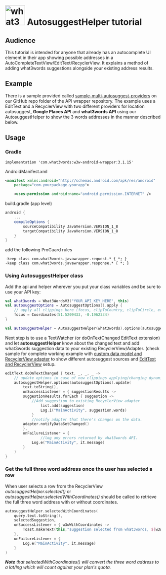 
# <img src="https://what3words.com/assets/images/w3w_square_red.png" width="64" height="64" alt="what3words">&nbsp;AutosuggestHelper tutorial

## Audience

This tutorial is intended for anyone that already has an autocomplete UI element in their app showing possible addresses in a AutoCompleteTextView/EditText/RecyclerView. It explains a method of adding what3words suggestions alongside your existing address results.

## Example

There is a sample provided called [sample-multi-autosuggest-providers](https://github.com/what3words/w3w-android-wrapper/tree/master/sample-multi-autosuggest-providers) on our GitHub repo folder of the API wrapper repository. 
The example uses a EditText and a RecyclerView with two different providers for location autosuggest, **Google Places API** and **what3words API** using our AutosuggestHelper to show the 3 words addresses in the manner described below.  

## Usage

### Gradle

```
implementation 'com.what3words:w3w-android-wrapper:3.1.15'
```

AndroidManifest.xml
```xml
<manifest xmlns:android="http://schemas.android.com/apk/res/android"
    package="com.yourpackage.yourapp">

    <uses-permission android:name="android.permission.INTERNET" />
```

build.gradle (app level)
```gradle
android {
    ...
    compileOptions {
        sourceCompatibility JavaVersion.VERSION_1_8
        targetCompatibility JavaVersion.VERSION_1_8
    }
}
```

add the following ProGuard rules
```
-keep class com.what3words.javawrapper.request.* { *; }
-keep class com.what3words.javawrapper.response.* { *; }
```

### Using AutosuggestHelper class

Add the api and helper wherever you put your class variables and be sure to use your API key:
```Kotlin
val what3words = What3WordsV3("YOUR_API_KEY_HERE", this)
val autosuggestOptions = AutosuggestOptions().apply {
    // apply all clippings here (focus, clipToCountry, clipToCircle, etc.)
    focus = Coordinates(51.5209433, -0.1962334)
}

val autosuggestHelper = AutosuggestHelper(what3words).options(autosuggestOptions)
```
Next step is to use a TextWatcher (or doOnTextChanged EditText extension) and let **autosuggestHelper** know about the changed text and add what3words suggestion data to your existing RecyclerView/Adapter. (check sample for complete working example with [custom data model and RecyclerView adapter](https://github.com/what3words/w3w-android-wrapper/blob/master/sample-multi-autosuggest-providers/src/main/java/com/what3words/sample_multi_autosuggest_providers/SuggestionsAdapter.kt) to show different autosuggest sources and [EditText and RecyclerView](https://github.com/what3words/w3w-android-wrapper/blob/master/sample-multi-autosuggest-providers/src/main/java/com/what3words/sample_multi_autosuggest_providers/MainActivity.kt) setup.

```Kotlin
editText.doOnTextChanged { text, _, _, _ -> 
	// update options in case of new clippings applying/changing dynamically i.e: Location.  
	autosuggestHelper.options(autosuggestOptions).update(  
	    text.toString(),  
	    onSuccessListener = { suggestionResults ->  
		suggestionResults.forEach { suggestion ->  
		    //Add suggestion to existing RecyclerView adapter
	            list.add(suggestion)
	            Log.i("MainActivity", suggestion.words)  
	        } 
	        //notify adapter that there's changes on the data. 
		adapter.notifyDataSetChanged()  
	    },  
	    onFailureListener = {  
                //log any errors returned by what3words API.
	        Log.e("MainActivity", it.message)  
	    }  
	)
}
```

### Get the full three word address once the user has selected a row

When user selects a row from the RecyclerView *autosuggestHelper.selected()* or *autosuggestHelper.selectedWithCoordinates()* should be called to retrieve the full three word address with or without coordinates. 

```Kotlin
autosuggestHelper.selectedWithCoordinates(  
    query.text.toString(),  
    selectedSuggestion,  
    onSuccessListener = { w3wWithCoordinates ->
        Toast.makeText(this,"suggestion selected from what3words, ${w3wWithCoordinates.words}, ${w3wWithCoordinates.coordinates.lat} ${w3wWithCoordinates.coordinates.lng}", Toast.LENGTH_LONG).show()  
    },  
    onFailureListener = {  
	    Log.e("MainActivity", it.message)  
    }  
)
```

***Note*** *that selectedWithCoordinates() will convert the three word address to a lat/lng which will count against your plan's quota.*
